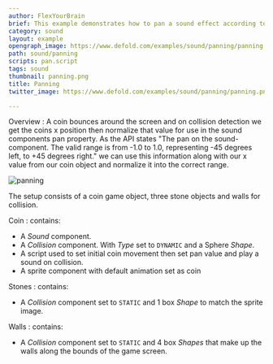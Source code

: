 ```yaml
---
author: FlexYourBrain
brief: This example demonstrates how to pan a sound effect according to a GO's(game object) position on the screen.
category: sound
layout: example
opengraph_image: https://www.defold.com/examples/sound/panning/panning.png
path: sound/panning
scripts: pan.script
tags: sound
thumbnail: panning.png
title: Panning
twitter_image: https://www.defold.com/examples/sound/panning/panning.png

---
```


Overview : A coin bounces around the screen and on collision detection we get the coins x position then normalize that value for use in the sound components pan property. As the API states "The pan on the sound-component. The valid range is from -1.0 to 1.0, representing -45 degrees left, to +45 degrees right." we can use this information along with our x value from our coin object and normalize it into the correct range. 

![panning](panning.png)

The setup consists of a coin game object, three stone objects and walls for collision.

Coin
: contains:
  - A *Sound* component.
  - A *Collision* component. With *Type* set to `DYNAMIC` and a Sphere *Shape*.
  - A script used to set initial coin movement then set pan value and play a sound on collision.
  - A sprite component with default animation set as coin

Stones
: contains:
  - A *Collision* component set to `STATIC` and 1 box *Shape* to match the sprite image.

Walls
: contains:
  - A *Collision* component set to `STATIC` and 4 box *Shapes* that make up the walls along the bounds of the game screen.
